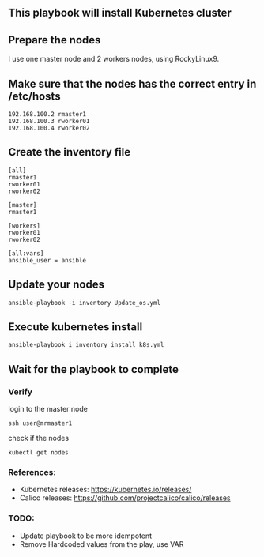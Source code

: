 ## This playbook will install Kubernetes cluster

## Prepare the nodes

I use  one master node and 2 workers nodes, using RockyLinux9.

## Make sure that the nodes has the correct entry in /etc/hosts

```
192.168.100.2 rmaster1
192.168.100.3 rworker01
192.168.100.4 rworker02
```
## Create the inventory file
```
[all]
rmaster1
rworker01
rworker02

[master]
rmaster1

[workers]
rworker01
rworker02

[all:vars]
ansible_user = ansible
```

## Update your nodes
```
ansible-playbook -i inventory Update_os.yml
```

## Execute kubernetes install
```
ansible-playbook i inventory install_k8s.yml
```

## Wait for the playbook to complete

### Verify

login to the master node
```
ssh user@mrmaster1
```
check if the nodes

```
kubectl get nodes
```

### References:
* Kubernetes releases: https://kubernetes.io/releases/
* Calico releases: https://github.com/projectcalico/calico/releases

### TODO:
- Update playbook to be more idempotent
- Remove Hardcoded values from the play, use VAR
